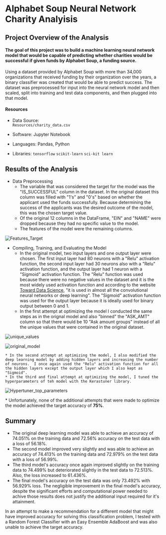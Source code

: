 # Alphabet Soup Neural Network Charity Analyisis

## Project Overview of the Analysis
#### The goal of this project was to build a machine learning neural network model that would be capable of predicting whether charities would be successful if given funds by Alphabet Soup, a funding source.
Using a dataset provided by Alphabet Soup with more than 34,000 organizations that received funding by their organization over the years, a binary classifier was created that would be able to predict success.  The dataset was preprocessed for input into the neural network model and then scaled, split into training and test data components, and then plugged into that model.  

#### Resources
- Data Source: <br>
`Resources/charity_data.csv`

- Software:  Jupyter Notebook
- Languages:  Pandas, Python
- Libraries:  `tensorflow`  `scikit-learn` `sci-kit learn`

  
## Results of the Analysis
* Data Preprocessing
    * The variable that was considered the target for the model was the "IS_SUCCESSFUL" column in the dataset.  In the original dataset this column was filled with "1's" and "0's" based on whether the applicant used the funds successfully.  Because determining the success of the applicants was the desired outcome of the model, this was the chosen target value.
    * Of the original 12 columns in the DataFrame, "EIN" and "NAME" were dropped because they had no specific value to the model. 
    * The features of the model were the remaining columns.
  
![Features_Target](https://user-images.githubusercontent.com/77071776/126094755-b6ec616b-ef02-4490-8d32-58ef2b72bf9e.PNG)
    
   
* Compiling, Training, and Evaluating the Model
    * In the original model, two input layers and one output layer were chosen.  The first input layer had 80 neurons with a "Relu" activation function, the second input layer had 30 neurons also with a "Relu" activation function, and the output layer had 1 neuron with a "Sigmoid" activation function.  The "Relu" function was used because there were no negative values in the dataset and it is the most widely used activation function and according to the website <a href= "https://towardsdatascience.com/activation-functions-neural-networks-1cbd9f8d91d6">Toward Data Science</a>, "it is used in almost all the convolutional neural networks or deep learning".  The "Sigmoid" activation function was used for the output layer because it is ideally used for binary output between 0 and 1.
    * In the first attempt at optimizing the model I conducted the same steps as in the orignal model and also "binned" the "ASK_AMT" column so that there would be 10 "Ask amount groups" instead of all the unique values that were contained in the original dataset.
  
![unique_values](https://user-images.githubusercontent.com/77071776/126094801-27dee921-46d0-4710-897c-cf5cb4c94d5b.PNG)

![original_model](https://user-images.githubusercontent.com/77071776/126094861-58c47777-2dda-4a19-8a1d-5616f8f3f9cc.PNG)
    
    * In the second attempt at optimizing the model, I also modified the deep learning model by adding hidden layers and increasing the number of neurons.  I once again used the "Relu" activation function for all the hidden layers except the output layer which I also kept as "Sigmoid".
    * In the third and final attempt at optimizing the model, I tuned the hyperparameters of teh model with the Kerastuner library.
    
![Hypertuner_top_parameters](https://user-images.githubusercontent.com/77071776/126094895-bc229a84-21cc-45db-9243-69abd4c96793.PNG)



\* Unfortunately, none of the additional attempts that were made to optimize the model achieved the target accuracy of **75%**.  

## Summary
* The original deep learning model was able to achieve an accuracy of 74.051% on the training data and 72.56% accuracy on the test data with a loss of 56.18%.
* The second model improved very slightly and was able to achieve an accuracy of 74.413% on the training data and 72.979% on the test data with a loss of 56.99%.
* The third model's accuracy once again improved slightly on the training data to 74.499% but deteriorated slightly in the test data to 72.513%.  Also, the loss increased to 61.436%.
* The final model's accuracy on the test data was only 73.492% with 56.929% loss.  The negligible improvement in the final model's accuracy, despite the significant efforts and computational power needed to achive those results does not justify the additional input required for it's attainment.

In an attempt to make a recommendation for a different model that might have improved accuracy for solving this classification problem, I tested with a Random Forest Classifier 
with an Easy Ensemble AdaBoost and was also unable to achieve the target accuracy.  
